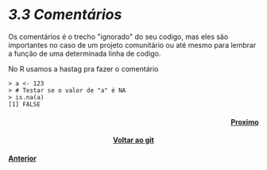 <h1><b><i>3.3 Comentários</i></b></h1>

<p>Os comentários é o trecho "ignorado" do seu codigo, mas eles são importantes no caso de um projeto comunitário ou até mesmo para lembrar a função de uma determinada linha de codigo.</p>
<p>No R usamos a hastag pra fazer o comentário</p>

    > a <- 123
    > # Testar se o valor de "a" é NA
    > is.na(a)
    [1] FALSE

<h4 align="Right"><a href="https://github.com/SaLandini/r4noobs/blob/master/r/NA.md">Proximo</a></h4>
<h4 align="Center"><a href="https://github.com/SaLandini/r4noobs">Voltar ao git</a></h4>
<h4><a href="https://github.com/SaLandini/r4noobs/blob/master/r/dados.md">Anterior</a></h4>